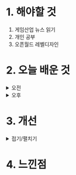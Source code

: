 
# 1. 해야할 것

1. 게임산업 뉴스 읽기 
2. 개인 공부  
3. 오픈월드 레벨디자인



# 2. 오늘 배운 것

<details>
<summary>오전</summary>

## 오늘의 뉴스


■ 에이수스, 전작을 뛰어넘는 2세대 ‘ROG ALLY X’ 출시
글로벌 컨슈머 노트북 및 게이밍 노트북 시장 리딩 브랜드인 에이수스(ASUS)가 전작 대비 대폭 향상된 성능의 차세대 게이밍 UMPC(Ultra-Mobile PC)인 ROG Ally X를 공식 출시했습니다. 8코어, 16스레드의 AMD 라이젠 Z1 익스트림 프로세서와 RDNA 3 GPU로 구성된 AMD 라데온 그래픽 카드가 탑재돼 최신 AAA급 게임에서도 강력한 게이밍 성능을 발휘하며, M.2 2280 폼팩터는 최대 1TB의 스토리지를 지원해 언제든 스토리지 확장이 가능합니다.

■ 'BTS 쿠킹온: 타이니탄 레스토랑' 글로벌 170여 개 지역 출시
컴투스(대표 남재관)의 신작 요리 시뮬레이션 게임 'BTS 쿠킹온: 타이니탄 레스토랑(이하 BTS 쿠킹온)'이 글로벌 정식 서비스를 시작했습니다. 컴투스는 방탄소년단 캐릭터인 타이니탄과 '쿠킹어드벤처', '마이리틀셰프' 등으로 유명한 개발사 그램퍼스(대표 김지인)의 개발력을 바탕으로 'BTS 쿠킹온'을 남녀노소 누구나 재미있게 즐길 수 있는 최고의 요리 시뮬레이션 게임으로 선보일 계획입니다.

■ 해긴, ‘홈런 클래시2: 레전드 더비’ 구글 인기순위 1위
해긴(대표 이영일)이 개발 및 서비스하는 모바일 스포츠 게임 ‘홈런 클래시2: 레전드 더비(이하 홈런 클래시2)’가 구글 인기순위 1위에 올랐습니다. ‘홈런 클래시2’는 전세계 1200만 다운로드를 기록한 인기 야구 게임 ‘홈런 클래시’의 정식 후속작으로, 1분 내외로 빠르게 진행되는 실시간 홈런 더비 대결 게임입니다.

■ 넷마블 '나혼렙' X '로그 엘라이 X' 콜라보 프로모션 진행
넷마블(대표 권영식, 김병규)은 신작 액션 게임 '나 혼자만 레벨업:어라이즈'(개발사 넷마블네오)가 에이수스(ASUS)의 차세대 게이밍 UMPC(Ultra-Mobile PC) ‘ROG Ally X’와 콜라보 프로모션을 진행한다고 7일 밝혔습니다. 넷마블은 다양한 이용자들의 니즈를 충족시키기 위해 '나 혼자만 레벨업:어라이즈'의 UMPC 디바이스 플레이 지원은 물론, 지속적인 최적화 작업을 진행하고 있습니다.

■ 에픽게임즈, ‘언리얼 페스트 2024 서울’ 전체 세션 공개
에픽게임즈의 한국법인 에픽게임즈 코리아(대표 박성철)는 ‘언리얼 페스트 2024’의 트랙별 전체 세션 및 세션 상세 내용을 공개했다고 7일 밝혔습니다. 8월 28일, 29일 양일간 서울 잠실의 롯데호텔 월드에서 개최되는 올해 언리얼 페스트는 ‘게임: 프로그래밍’, ‘게임: 아트 및 공통’, ‘영화 & TV, 애니메이션, 방송’ 그리고 ‘건축 및 기타’ 등 4개의 산업별 트랙에서 40여 개의 역대 최다 세션이 준비될 예정으로, 코로나 팬데믹 이후 처음으로 전 일정이 모두 오프라인으로 진행되며, 일부 세션은 온라인으로 동시 중계됩니다.

■ 4년 만의 애니팡, ‘애니팡 매치라이크’ 9월 3일 출시
위메이드플레이(대표 이호대)는 하반기 신작 '애니팡 매치라이크'를 9월 3일에 출시한다고 7일 밝혔습니다. 위메이드플레이의 '애니팡 매치라이크'는 '낯선 애니팡'을 슬로건으로 애니팡 고유의 블록 매 칭에 퍼즐판에서 펼치는 몬스터와의 전투를 담아낸 모바일 퍼즐게임입니다.

■ 엔씨소프트, 베트남 종합 IT기업 VNG와 합작법인 출범
엔씨소프트(공동대표 김택진, 박병무)가 베트남 대표 종합 IT기업 VNG와 동남아시아 시장 개척을 위해 합작법인(JV) 'NCV GAMES'를 설립했다고 7일 밝혔습니다. 엔씨소프트와 VNG는 지난 6일 베트남 호치민에 위치한 VNG캠퍼스에서 협약식을 갖고 합작법인 'NCV GAMES'를 출범했습니다.

■ 원스토어, '인앱 광고 추가 리워드' 기능 국내 최초로 출시
게임, 앱 등 다양한 모바일 콘텐츠를 서비스하는 앱마켓 원스토어㈜(대표 전동진, www.onestorecorp.com)가 인앱 광고 추가 리워드 기능을 국내 최초로 선보이며 게임 속 광고를 시청하면 혜택을 제공하 는 '광고 보고 혜택받기' 이벤트를 진행한다고 밝혔습니다. 원스토어는 인앱 광고 수익화 플랫폼 '원애드맥스(ONE AdMax)'를 통해 인앱 동영상 리워드 광고 시청 시 인게임 아이템에 추가적인 유저 혜택 을 제공하는 기능을 선보입니다.

■ 게임사이언스 "검은신화: 오공, 개발 완료" 
게임사이언스가 기대작 '검은신화: 오공'이 개발 완료됐다고 6일 밝혔습니다. 이날 게임사이언스는 공식 SNS를 통해 "기다려주셔서 감사하다. 우리는 '검은신화: 오공'의 개발이 완료되었고, 예정대로 게임이 출시될 것이라고 기쁜 마음으로 알린다"라고 밝혔습니다.

■ 대통령배 아마추어 이스포츠 대회, 16개 광역시∙도 대표 선발 
한국e스포츠협회(이하 협회)가 '제16회 대통령배 아마추어 이스포츠 대회' 전국 결선에 출전할 전국 16개 광역시∙도 대표가 선발되었다고 6일(화) 발표했습니다. '대통령배 아마추어 이스포츠 대회'(KOREA e-SPORTS GAMES, 이하 대통령배 KeG)는 지역 이스포츠 균형 발전, 이스포츠 유망주 발굴과 아마추어 이스포츠 저변 확대를 목표인 대회로, 전세계에서 유일하게 17년 동안 매년 진행된 정부주최 전국  단위 아마추어 이스포츠 대회입니다.

■ 맥킨지 "토큰화 시장, 수년 내에 2,700조 원 규모로 성장할 것"
글로벌 컨설팅 기업 맥킨지(Mckinsey)가 토큰화 분석 보고서를 발표하고, '토큰화(tokenization)'의 개념과 잠재력에 관해 소개했습니다. 맥킨지는 이러한 흐름 속에 웹3가 토큰화와 밀접하게 연결되어  디지털 세계의 진화를 앞당길 수 있다고 전망했습니다.

■ 블리자드, 대학생 인재 육성 워크숍 진행
블리자드 엔터테인먼트(Blizzard Entertainment)는 '블리자드 STEAM 기부장학금 프로그램'의 일환으로 한국장학재단(KOSAF)과 함께 8월 5일 인재 육성 워크숍을 개최했습니다. 5월 발대식에 이은 2차 인 재육성 프로그램의 일환으로 8월 5일 진행된 워크숍에는, 여름 방학을 맞아 서울 삼성동 블리자드 엔터테인먼트 코리아 사무실을 다시 찾은 장학생들을 대상으로 오버워치 개발팀 한국인 개발자인 진정민(Dospi Jin) 개발자의 강연, 이력서 컨설팅 및 기존 블리자드 장학생 출신 게임 업계 현직 종사자의 멘토링 등 다양한 세션이 포함됐습니다.

■ AI 기반 턴제 전략 '사우스 폴 비밥' 얼리억세스 출시 
센티언스 게임 스튜디오가 턴제 전략게임 '사우스 폴 비밥(South Pole Bebop)'을 오는 9일 얼리액세스로 출시합니다. 센티언스 게임 스튜디오는 AI 스타트업 '센티언스'(대표 권혜연) 산하의 게임 개발 
스튜디오로, 심층 강화학습 등 자사의 AI 기술을 활용한 게임을 개발하고 있습니다.

■ 美 하원, '디지털 자산 불법 사용' 차단용 법안 가결
미국에서 디지털 자산의 불법 사용을 차단하기 위한 법안이 가결됐습니다. 법안을 발의한 잭 넌 하원의원은 이 법안이 모든 미국 소비자의 선택권을 보호할 것이라며, 디지털 자산의 장기적인 무결성을 
보장하기 위해 보안 위험을 해결하고, 불법 자금 세탁 방지를 위한 노력을 동시에 수행해야 한다고 전했습니다.
</details>


<details>
<summary>오후</summary>

## 레벨 디자인 공부
1. 레벨 인스턴스
2. 스플라인 케이브

![image](https://github.com/user-attachments/assets/74d977c7-4b29-4850-8875-754f569db5fe)

![image](https://github.com/user-attachments/assets/d706dda0-6d38-461a-a783-aa2d990db5a3)

![image](https://github.com/user-attachments/assets/e45f9a80-7d68-4231-8513-b4e8f0f295f3)

</details>




# 3. 개선


<details>
<summary>접기/펼치기</summary>


</details>



# 4. 느낀점


